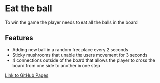# Eat the ball

<p>To win the game the player needs to eat all the balls in the board</p>

## Features
- Adding new ball in a random free place every 2 seconds
- Sticky mushrooms that unable the users movement for 3 seconds
- 4 connections outside of the board that allows the player to cross the board from one side to another in one step

<a href="https://shanikupiec.github.io/eat-the-ball/" target="blank">Link to GitHub Pages</a>
